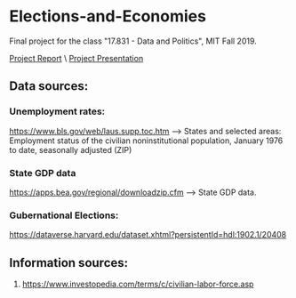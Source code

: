 # Elections-and-Economies
Final project for the class "17.831 - Data and Politics", MIT Fall 2019.

[Project Report](https://docs.google.com/document/d/1aoJenvWC4iVQrimUwJG4dSpNT-hxKRNiPZTP1D7REpk/edit?usp=sharing) \\
[Project Presentation](https://docs.google.com/presentation/d/1TaQChAa7Pjx8sft1XWR2ObMmIJelr_MHPhfPj7_-AwQ/edit?usp=sharing)

## Data sources:

### Unemployment rates:
https://www.bls.gov/web/laus.supp.toc.htm  --> States and selected areas: Employment status of the civilian noninstitutional population, January 1976 to date, seasonally adjusted (ZIP)

### State GDP data
https://apps.bea.gov/regional/downloadzip.cfm --> State GDP data.

### Gubernational Elections:
https://dataverse.harvard.edu/dataset.xhtml?persistentId=hdl:1902.1/20408

## Information sources:
1. https://www.investopedia.com/terms/c/civilian-labor-force.asp
